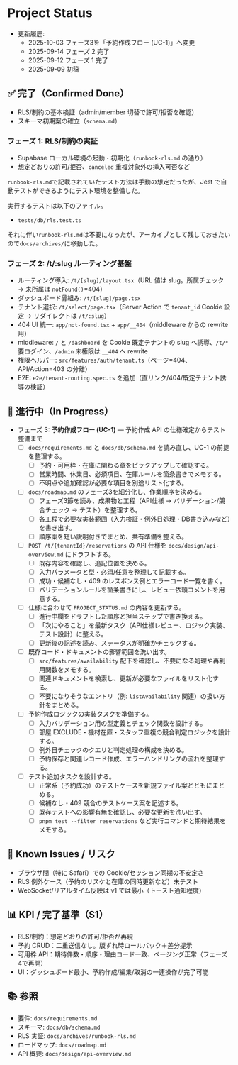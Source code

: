 # Project Status

- 更新履歴:
  - 2025-10-03 フェーズ3を「予約作成フロー (UC-1)」へ変更
  - 2025-09-14 フェーズ 2 完了
  - 2025-09-12 フェーズ 1 完了
  - 2025-09-09 初稿

## ✅ 完了（Confirmed Done）

- RLS/制約の基本検証（admin/member 切替で許可/拒否を確認）
- スキーマ初期案の確立（`schema.md`）

### フェーズ 1: **RLS/制約の実証**

- Supabase ローカル環境の起動・初期化（`runbook-rls.md` の通り）
- 想定どおりの許可/拒否、`canceled` 重複対象外の挿入可否など

`runbook-rls.md`で記載されていたテスト方法は手動の想定だったが、Jest で自動テストができるようにテスト環境を整備した。

実行するテストは以下のファイル。

- `tests/db/rls.test.ts`

それに伴い`runbook-rls.md`は不要になったが、アーカイブとして残しておきたいので`docs/archives/`に移動した。

### フェーズ 2: **/t/:slug ルーティング基盤**

- ルーティング導入: `/t/[slug]/layout.tsx`（URL 値は slug。所属チェック → 未所属は `notFound()`=404）
- ダッシュボード骨組み: `/t/[slug]/page.tsx`
- テナント選択: `/t/select/page.tsx`（Server Action で `tenant_id` Cookie 設定 → リダイレクトは `/t/:slug`）
- 404 UI 統一: `app/not-found.tsx` + `app/__404`（middleware からの rewrite 用）
- middleware: `/` と `/dashboard` を Cookie 既定テナントの slug へ誘導、`/t/*` 要ログイン、`/admin` 未権限は `__404` へ rewrite
- 権限ヘルパー: `src/features/auth/tenant.ts`（ページ=404、API/Action=403 の分離）
- E2E: `e2e/tenant-routing.spec.ts` を追加（直リンク/404/既定テナント誘導の検証）

## 🚧 進行中（In Progress）

- フェーズ 3: **予約作成フロー (UC-1)** — 予約作成 API の仕様確定からテスト整備まで
  - [ ] `docs/requirements.md` と `docs/db/schema.md` を読み直し、UC-1 の前提を整理する。
    - [ ] 予約・可用枠・在庫に関わる章をピックアップして確認する。
    - [ ] 営業時間、休業日、必須項目、在庫ルールを箇条書きでメモする。
    - [ ] 不明点や追加確認が必要な項目を別途リスト化する。
  - [ ] `docs/roadmap.md` のフェーズ3を細分化し、作業順序を決める。
    - [ ] フェーズ3節を読み、成果物と工程（API仕様 → バリデーション/競合チェック → テスト）を整理する。
    - [ ] 各工程で必要な実装範囲（入力検証・例外日処理・DB書き込みなど）を書き出す。
    - [ ] 順序案を短い説明付きでまとめ、共有準備を整える。
  - [ ] `POST /t/{tenantId}/reservations` の API 仕様を `docs/design/api-overview.md` にドラフトする。
    - [ ] 既存内容を確認し、追記位置を決める。
    - [ ] 入力パラメータと型・必須/任意を整理して記載する。
    - [ ] 成功・候補なし・409 のレスポンス例とエラーコード一覧を書く。
    - [ ] バリデーションルールを箇条書きにし、レビュー依頼コメントを用意する。
  - [ ] 仕様に合わせて `PROJECT_STATUS.md` の内容を更新する。
    - [ ] 進行中欄をドラフトした順序と担当ステップで書き換える。
    - [ ] 「次にやること」を最新タスク（API仕様レビュー、ロジック実装、テスト設計）に整える。
    - [ ] 更新後の記述を読み、ステータスが明確かチェックする。
  - [ ] 既存コード・ドキュメントの影響範囲を洗い出す。
    - [ ] `src/features/availability` 配下を確認し、不要になる処理や再利用関数をメモする。
    - [ ] 関連ドキュメントを検索し、更新が必要なファイルをリスト化する。
    - [ ] 不要になりそうなエントリ（例: `listAvailability` 関連）の扱い方針をまとめる。
  - [ ] 予約作成ロジックの実装タスクを準備する。
    - [ ] 入力バリデーション用の型定義とチェック関数を設計する。
    - [ ] 部屋 EXCLUDE・機材在庫・スタッフ重複の競合判定ロジックを設計する。
    - [ ] 例外日チェックのクエリと判定処理の構成を決める。
    - [ ] 予約保存と関連レコード作成、エラーハンドリングの流れを整理する。
  - [ ] テスト追加タスクを設計する。
    - [ ] 正常系（予約成功）のテストケースを新規ファイル案とともにまとめる。
    - [ ] 候補なし・409 競合のテストケース案を記述する。
    - [ ] 既存テストへの影響有無を確認し、必要な更新を洗い出す。
    - [ ] `pnpm test --filter reservations` など実行コマンドと期待結果をメモする。

## 🐞 Known Issues / リスク

- ブラウザ間（特に Safari）での Cookie/セッション同期の不安定さ
- RLS 例外ケース（予約のリスケと在庫の同時更新など）未テスト
- WebSocket/リアルタイム反映は v1 では最小（トースト通知程度）

## 📊 KPI / 完了基準（S1）

- RLS/制約：想定どおりの許可/拒否が再現
- 予約 CRUD：二重送信なし。版ずれ時ロールバック＋差分提示
- 可用枠 API：期待件数・順序・理由コード一致、ページング正常（フェーズ4で再開）
- UI：ダッシュボード最小、予約作成/編集/取消の一連操作が完了可能

## 📚 参照

- 要件: `docs/requirements.md`
- スキーマ: `docs/db/schema.md`
- RLS 実証: `docs/archives/runbook-rls.md`
- ロードマップ: `docs/roadmap.md`
- API 概要: `docs/design/api-overview.md`
